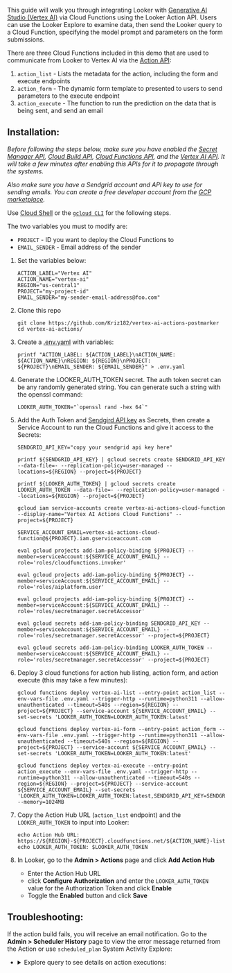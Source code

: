 This guide will walk you through integrating Looker with [Generative AI Studio (Vertex AI)](https://cloud.google.com/vertex-ai/docs/generative-ai/learn/models) via Cloud Functions using the Looker Action API. Users can use the Looker Explore to examine data, then send the Looker query to a Cloud Function, specifying the model prompt and parameters on the form submissions.

There are three Cloud Functions included in this demo that are used to communicate from Looker to Vertex AI via the [Action API](https://github.com/looker-open-source/actions/blob/master/docs/action_api.md):

1. `action_list` - Lists the metadata for the action, including the form and execute endpoints
1. `action_form` - The dynamic form template to presented to users to send parameters to the execute endpoint
1. `action_execute` - The function to run the prediction on the data that is being sent, and send an email

## Installation:

_Before following the steps below, make sure you have enabled the [Secret Manager API](https://console.cloud.google.com/flows/enableapi?apiid=secretmanager.googleapis.com), [Cloud Build API](https://console.cloud.google.com/flows/enableapi?apiid=cloudbuild.googleapis.com), [Cloud Functions API](https://console.cloud.google.com/flows/enableapi?apiid=cloudfunctions.googleapis.com), and the [Vertex AI API](https://console.cloud.google.com/flows/enableapi?apiid=aiplatform.googleapis.com). It will take a few minutes after enabling this APIs for it to propagate through the systems._

_Also make sure you have a Sendgrid account and API key to use for sending emails. You can create a free developer account from the [GCP marketplace](https://console.cloud.google.com/marketplace/details/sendgrid-app/sendgrid-email)._

Use [Cloud Shell](https://cloud.google.com/shell) or the [`gcloud CLI`](https://cloud.google.com/sdk/docs/install) for the following steps.

The two variables you must to modify are:

- `PROJECT` - ID you want to deploy the Cloud Functions to
- `EMAIL_SENDER` - Email address of the sender

1. Set the variables below:

   ```
   ACTION_LABEL="Vertex AI"
   ACTION_NAME="vertex-ai"
   REGION="us-central1"
   PROJECT="my-project-id"
   EMAIL_SENDER="my-sender-email-address@foo.com"

   ```

1. Clone this repo

   ```
   git clone https://github.com/Kriz182/vertex-ai-actions-postmarker
   cd vertex-ai-actions/
   ```

1. Create a [.env.yaml](.env.yaml.example) with variables:

   ```
   printf "ACTION_LABEL: ${ACTION_LABEL}\nACTION_NAME: ${ACTION_NAME}\nREGION: ${REGION}\nPROJECT: ${PROJECT}\nEMAIL_SENDER: ${EMAIL_SENDER}" > .env.yaml
   ```

1. Generate the LOOKER_AUTH_TOKEN secret. The auth token secret can be any randomly generated string. You can generate such a string with the openssl command:

   ```
   LOOKER_AUTH_TOKEN="`openssl rand -hex 64`"
   ```

1. Add the Auth Token and [Sendgird API key](https://app.sendgrid.com/settings/api_keys) as Secrets, then create a Service Account to run the Cloud Functions and give it access to the Secrets:

   ```
   SENDGRID_API_KEY="copy your sendgrid api key here"

   printf ${SENDGRID_API_KEY} | gcloud secrets create SENDGRID_API_KEY --data-file=- --replication-policy=user-managed --locations=${REGION} --project=${PROJECT}

   printf ${LOOKER_AUTH_TOKEN} | gcloud secrets create LOOKER_AUTH_TOKEN --data-file=- --replication-policy=user-managed --locations=${REGION} --project=${PROJECT}

   gcloud iam service-accounts create vertex-ai-actions-cloud-function --display-name="Vertex AI Actions Cloud Functions" --project=${PROJECT}

   SERVICE_ACCOUNT_EMAIL=vertex-ai-actions-cloud-function@${PROJECT}.iam.gserviceaccount.com

   eval gcloud projects add-iam-policy-binding ${PROJECT} --member=serviceAccount:${SERVICE_ACCOUNT_EMAIL} --role='roles/cloudfunctions.invoker'

   eval gcloud projects add-iam-policy-binding ${PROJECT} --member=serviceAccount:${SERVICE_ACCOUNT_EMAIL} --role='roles/aiplatform.user'

   eval gcloud projects add-iam-policy-binding ${PROJECT} --member=serviceAccount:${SERVICE_ACCOUNT_EMAIL} --role='roles/secretmanager.secretAccessor'

   eval gcloud secrets add-iam-policy-binding SENDGRID_API_KEY --member=serviceAccount:${SERVICE_ACCOUNT_EMAIL} --role='roles/secretmanager.secretAccessor' --project=${PROJECT}

   eval gcloud secrets add-iam-policy-binding LOOKER_AUTH_TOKEN --member=serviceAccount:${SERVICE_ACCOUNT_EMAIL} --role='roles/secretmanager.secretAccessor' --project=${PROJECT}
   ```

1. Deploy 3 cloud functions for action hub listing, action form, and action execute (this may take a few minutes):

   ```
   gcloud functions deploy vertex-ai-list --entry-point action_list --env-vars-file .env.yaml --trigger-http --runtime=python311 --allow-unauthenticated --timeout=540s --region=${REGION} --project=${PROJECT} --service-account ${SERVICE_ACCOUNT_EMAIL} --set-secrets 'LOOKER_AUTH_TOKEN=LOOKER_AUTH_TOKEN:latest'

   gcloud functions deploy vertex-ai-form --entry-point action_form --env-vars-file .env.yaml --trigger-http --runtime=python311 --allow-unauthenticated --timeout=540s --region=${REGION} --project=${PROJECT} --service-account ${SERVICE_ACCOUNT_EMAIL} --set-secrets 'LOOKER_AUTH_TOKEN=LOOKER_AUTH_TOKEN:latest'

   gcloud functions deploy vertex-ai-execute --entry-point action_execute --env-vars-file .env.yaml --trigger-http --runtime=python311 --allow-unauthenticated --timeout=540s --region=${REGION} --project=${PROJECT} --service-account ${SERVICE_ACCOUNT_EMAIL} --set-secrets 'LOOKER_AUTH_TOKEN=LOOKER_AUTH_TOKEN:latest,SENDGRID_API_KEY=SENDGRID_API_KEY:latest' --memory=1024MB
   ```

1. Copy the Action Hub URL (`action_list` endpoint) and the `LOOKER_AUTH_TOKEN` to input into Looker:

   ```
   echo Action Hub URL: https://${REGION}-${PROJECT}.cloudfunctions.net/${ACTION_NAME}-list
   echo LOOKER_AUTH_TOKEN: $LOOKER_AUTH_TOKEN
   ```

1. In Looker, go to the **Admin > Actions** page and click **Add Action Hub**

   - Enter the Action Hub URL
   - click **Configure Authorization** and enter the `LOOKER_AUTH_TOKEN` value for the Authorization Token and click **Enable**
   - Toggle the **Enabled** button and click **Save**

## Troubleshooting:

If the action build fails, you will receive an email notification. Go to the **Admin > Scheduler History** page to view the error message returned from the Action or use `scheduled_plan` System Activity Explore:

- <details><summary> Explore query to see details on action executions: </summary>

  `https://${YOUR_LOOKER_DOMAIN}.com/explore/system__activity/scheduled_plan?fields=scheduled_job.id,scheduled_job.created_time,scheduled_plan_destination.action_type,scheduled_plan_destination.format,scheduled_job.status,scheduled_plan.run_once,scheduled_plan_destination.parameters,scheduled_job.status_detail&f[scheduled_plan_destination.action_type]=vertex-ai&sorts=scheduled_job.created_time+desc&limit=500`

  </details>

